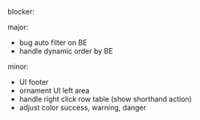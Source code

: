 blocker:




major:
- bug auto filter on BE
- handle dynamic order by BE



minor:
- UI footer
- ornament UI left area
- handle right click row table (show shorthand action)
- adjust color success, warning, danger